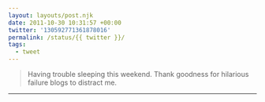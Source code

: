 ```yaml
---
layout: layouts/post.njk
date: 2011-10-30 10:31:57 +00:00
twitter: '130592771361878016'
permalink: /status/{{ twitter }}/
tags: 
  - tweet
---
```


> Having trouble sleeping this weekend. Thank goodness for hilarious failure blogs to distract me.

---
